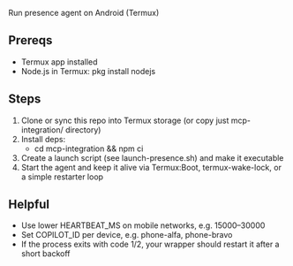 Run presence agent on Android (Termux)

## Prereqs

- Termux app installed
- Node.js in Termux: pkg install nodejs

## Steps

1. Clone or sync this repo into Termux storage (or copy just
   mcp-integration/ directory)
1. Install deps:
   - cd mcp-integration && npm ci
1. Create a launch script (see launch-presence.sh) and make it executable
1. Start the agent and keep it alive via Termux:Boot, termux-wake-lock,
   or a simple restarter loop

## Helpful

- Use lower HEARTBEAT_MS on mobile networks, e.g. 15000–30000
- Set COPILOT_ID per device, e.g. phone-alfa, phone-bravo
- If the process exits with code 1/2, your wrapper should restart it after a
  short backoff
